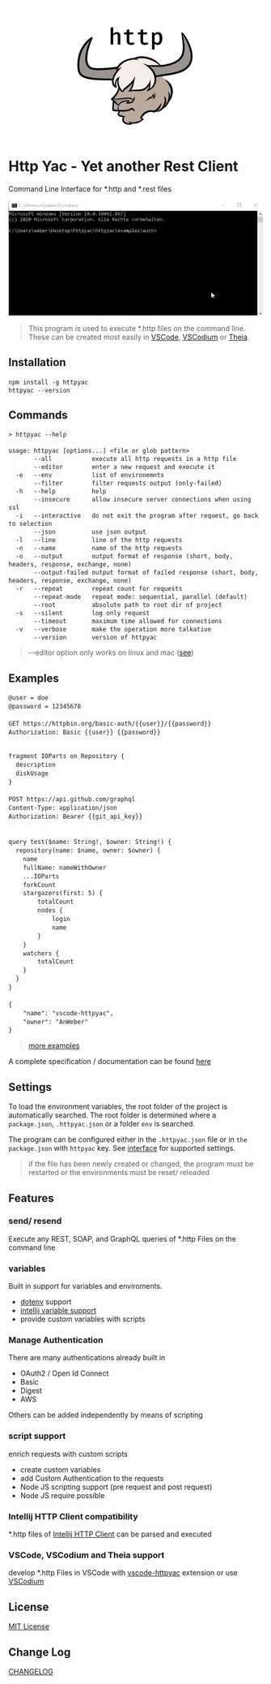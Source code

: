 <p align="center">
<img src="https://raw.githubusercontent.com/AnWeber/httpyac/main/icon.png" alt="HttpYac Logo" />
</p>

# Http Yac - Yet another Rest Client

Command Line Interface for *.http and *.rest files

![example](https://raw.githubusercontent.com/AnWeber/httpyac/main/assets/cli.gif)

> This program is used to execute *.http files on the command line. These can be created most easily in [VSCode](https://marketplace.visualstudio.com/items?itemName=anweber.vscode-httpyac), [VSCodium](https://open-vsx.org/extension/anweber/vscode-httpyac) or [Theia](https://open-vsx.org/extension/anweber/vscode-httpyac).


## Installation

```
npm install -g httpyac
httpyac --version
```

## Commands

```shell
> httpyac --help

usage: httpyac [options...] <file or glob pattern>
       --all           execute all http requests in a http file
       --editor        enter a new request and execute it
  -e   --env           list of environemnts
       --filter        filter requests output (only-failed)
  -h   --help          help
       --insecure      allow insecure server connections when using ssl
  -i   --interactive   do not exit the program after request, go back to selection
       --json          use json output
  -l   --line          line of the http requests
  -n   --name          name of the http requests
  -o   --output        output format of response (short, body, headers, response, exchange, none)
       --output-failed output format of failed response (short, body, headers, response, exchange, none)
  -r   --repeat        repeat count for requests
       --repeat-mode   repeat mode: sequential, parallel (default)
       --root          absolute path to root dir of project
  -s   --silent        log only request
       --timeout       maximum time allowed for connections
  -v   --verbose       make the operation more talkative
       --version       version of httpyac

```

> --editor option only works on linux and mac ([see](https://github.com/nodejs/node/issues/21771))


## Examples

```html
@user = doe
@password = 12345678

GET https://httpbin.org/basic-auth/{{user}}/{{password}}
Authorization: Basic {{user}} {{password}}

```

```html

fragment IOParts on Repository {
  description
  diskUsage
}

POST https://api.github.com/graphql
Content-Type: application/json
Authorization: Bearer {{git_api_key}}


query test($name: String!, $owner: String!) {
  repository(name: $name, owner: $owner) {
    name
    fullName: nameWithOwner
    ...IOParts
    forkCount
    stargazers(first: 5) {
        totalCount
        nodes {
            login
            name
        }
    }
    watchers {
        totalCount
    }
  }
}

{
    "name": "vscode-httpyac",
    "owner": "AnWeber"
}
```

> [more examples](https://github.com/AnWeber/httpyac/tree/main/examples)

A complete specification / documentation can be found [here](https://github.com/AnWeber/httpyac/tree/main/examples/README.md)


## Settings

To load the environment variables, the root folder of the project is automatically searched. The root folder is determined where a `package.json`, `.httpyac.json` or a folder `env` is searched.

The program can be configured either in the `.httpyac.json` file or in `the package.json` with `httpyac` key. See [interface](https://github.com/AnWeber/httpyac/blob/main/src/models/environmentConfig.ts) for supported settings.

> if the file has been newly created or changed, the program must be restarted or the environments must be reset/ reloaded


## Features

### send/ resend

Execute any REST, SOAP, and GraphQL queries of *.http Files on the command line

### variables

Built in support for variables and enviroments.
  * [dotenv](https://www.npmjs.com/package/dotenv) support
  * [intellij variable support](https://www.jetbrains.com/help/idea/exploring-http-syntax.html#environment-variables)
  * provide custom variables with scripts

### Manage Authentication

There are many authentications already built in
* OAuth2 / Open Id Connect
* Basic
* Digest
* AWS

Others can be added independently by means of scripting

### script support

enrich requests with custom scripts
  * create custom variables
  * add Custom Authentication to the requests
  * Node JS scripting support (pre request and post request)
  * Node JS require possible

### Intellij HTTP Client compatibility

*.http files of [Intellij HTTP Client](https://www.jetbrains.com/help/idea/http-client-in-product-code-editor.html) can be parsed and executed


### VSCode, VSCodium and Theia support

develop *.http Files in VSCode with [vscode-httpyac](https://marketplace.visualstudio.com/items?itemName=anweber.vscode-httpyac) extension or use [VSCodium](https://open-vsx.org/extension/anweber/vscode-httpyac)


## License
[MIT License](LICENSE)

## Change Log
[CHANGELOG](CHANGELOG.md)
